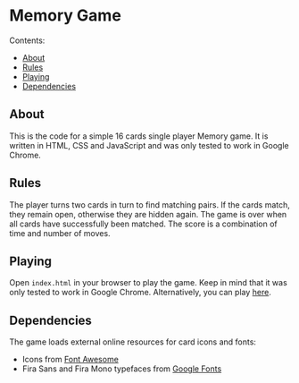 # Memory Game

Contents:

* [About](#about)
* [Rules](#rules)
* [Playing](#playing)
* [Dependencies](#dependencies)

## About

This is the code for a simple 16 cards single player Memory game. It is written
in HTML, CSS and JavaScript and was only tested to work in Google Chrome.

## Rules

The player turns two cards in turn to find matching pairs. If the cards match,
they remain open, otherwise they are hidden again. The game is over when all
cards have successfully been matched. The score is a combination of time and
number of moves.

## Playing

Open `index.html` in your browser to play the game. Keep in mind that it was
only tested to work in Google Chrome. Alternatively, you can play
[here](https://calhahn.github.io/memory-game/).

## Dependencies

The game loads external online resources for card icons and fonts:

* Icons from [Font Awesome](https://fontawesome.com)
* Fira Sans and Fira Mono typefaces from [Google Fonts](https://fonts.google.com)
